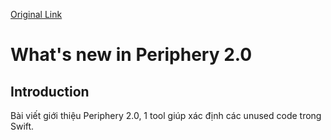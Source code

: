 [Original Link](https://github.com/peripheryapp/periphery/wiki/What%27s-new-in-Periphery-2.0)

# What's new in Periphery 2.0
## Introduction
Bài viết giới thiệu Periphery 2.0, 1 tool giúp xác định các unused code trong Swift.
